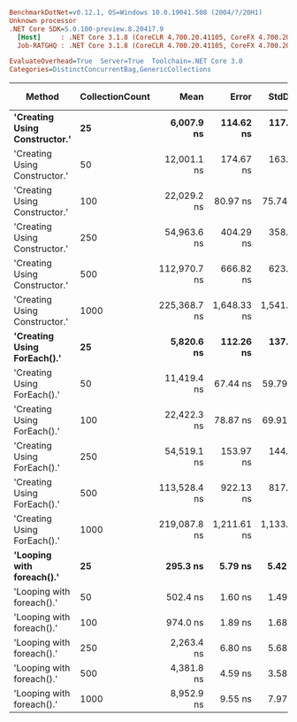 ``` ini

BenchmarkDotNet=v0.12.1, OS=Windows 10.0.19041.508 (2004/?/20H1)
Unknown processor
.NET Core SDK=5.0.100-preview.8.20417.9
  [Host]     : .NET Core 3.1.8 (CoreCLR 4.700.20.41105, CoreFX 4.700.20.41903), X64 RyuJIT
  Job-RATGHQ : .NET Core 3.1.8 (CoreCLR 4.700.20.41105, CoreFX 4.700.20.41903), X64 RyuJIT

EvaluateOverhead=True  Server=True  Toolchain=.NET Core 3.0  
Categories=DistinctConcurrentBag,GenericCollections  

```
|                        Method | CollectionCount |         Mean |       Error |      StdDev |  Gen 0 | Gen 1 | Gen 2 | Allocated |
|------------------------------ |---------------- |-------------:|------------:|------------:|-------:|------:|------:|----------:|
| **&#39;Creating Using Constructor.&#39;** |              **25** |   **6,007.9 ns** |   **114.62 ns** |   **117.71 ns** | **0.0076** |     **-** |     **-** |    **2192 B** |
| &#39;Creating Using Constructor.&#39; |              50 |  12,001.1 ns |   174.67 ns |   163.39 ns | 0.0153 |     - |     - |    4408 B |
| &#39;Creating Using Constructor.&#39; |             100 |  22,029.2 ns |    80.97 ns |    75.74 ns | 0.0305 |     - |     - |    9056 B |
| &#39;Creating Using Constructor.&#39; |             250 |  54,963.6 ns |   404.29 ns |   358.40 ns | 0.0610 |     - |     - |   19288 B |
| &#39;Creating Using Constructor.&#39; |             500 | 112,970.7 ns |   666.82 ns |   623.74 ns | 0.1221 |     - |     - |   40169 B |
| &#39;Creating Using Constructor.&#39; |            1000 | 225,368.7 ns | 1,648.33 ns | 1,541.85 ns | 0.2441 |     - |     - |   83338 B |
|   **&#39;Creating Using ForEach().&#39;** |              **25** |   **5,820.6 ns** |   **112.26 ns** |   **137.87 ns** | **0.0076** |     **-** |     **-** |    **1960 B** |
|   &#39;Creating Using ForEach().&#39; |              50 |  11,419.4 ns |    67.44 ns |    59.79 ns | 0.0153 |     - |     - |    3976 B |
|   &#39;Creating Using ForEach().&#39; |             100 |  22,422.3 ns |    78.87 ns |    69.91 ns | 0.0305 |     - |     - |    8232 B |
|   &#39;Creating Using ForEach().&#39; |             250 |  54,519.1 ns |   153.97 ns |   144.03 ns | 0.0610 |     - |     - |   17256 B |
|   &#39;Creating Using ForEach().&#39; |             500 | 113,528.4 ns |   922.13 ns |   817.44 ns | 0.1221 |     - |     - |   36136 B |
|   &#39;Creating Using ForEach().&#39; |            1000 | 219,087.8 ns | 1,211.61 ns | 1,133.34 ns | 0.2441 |     - |     - |   75304 B |
|     **&#39;Looping with foreach().&#39;** |              **25** |     **295.3 ns** |     **5.79 ns** |     **5.42 ns** | **0.0277** |     **-** |     **-** |     **264 B** |
|     &#39;Looping with foreach().&#39; |              50 |     502.4 ns |     1.60 ns |     1.49 ns | 0.0486 |     - |     - |     464 B |
|     &#39;Looping with foreach().&#39; |             100 |     974.0 ns |     1.89 ns |     1.68 ns | 0.0916 |     - |     - |     864 B |
|     &#39;Looping with foreach().&#39; |             250 |   2,263.4 ns |     6.80 ns |     5.68 ns | 0.2174 |     - |     - |    2064 B |
|     &#39;Looping with foreach().&#39; |             500 |   4,381.8 ns |     4.59 ns |     3.58 ns | 0.4272 |     - |     - |    4064 B |
|     &#39;Looping with foreach().&#39; |            1000 |   8,952.9 ns |     9.55 ns |     7.97 ns | 0.8545 |     - |     - |    8056 B |
